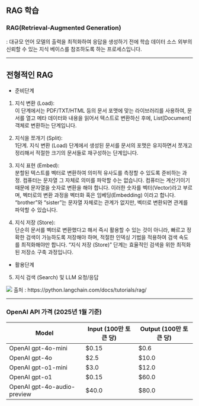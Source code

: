 ## RAG 학습
### RAG(Retrieval-Augmented Generation)
: 대규모 언어 모델의 출력을 최적화하여 응답을 생성하기 전에 학습 데이터 소스 외부의 신뢰할 수 있는 지식 베이스를 참조하도록 하는 프로세스입니다.

---
## 전형적인 RAG
- 준비단계
1. 지식 변환 (Load):    
    이 단계에서는 PDF/TXT/HTML 등의 문서 포맷에 맞는 라이브러리를 사용하여, 문서를 열고 메타 데이터와 내용을 읽어서 텍스트로 변환하신 후에, List[Document] 객체로 변환하는 단계입니다.

2. 지식을 쪼개기 (Split):   
    1단계. 지식 변환 (Load) 단계에서 생성된 문서를 문서의 포맷은 유지하면서 쪼개고 정리해서 적절한 크기의 문서들로 재구성하는 단계입니다.

3. 지식 표현 (Embed):   
    분할된 텍스트를 벡터로 변환하여 의미적 유사도를 측정할 수 있도록 준비하는 과정.
    컴퓨터는 문자열 그 자체로 의미를 파악할 수는 없습니다. 컴퓨터는 계산기이기 때문에 문자열을 숫자로 변환을 해야 합니다. 이러한 숫자를 벡터(Vector)라고 부르며, 벡터로의 변환 과정을 벡터화 혹은 임베딩(Embedding) 이라고 합니다. “brother”와 “sister”는 문자열 자체로는 관계가 없지만, 벡터로 변환되면 관계를 파악할 수 있습니다.

4. 지식 저장 (Store):   
    단순히 문서를 벡터로 변환했다고 해서 즉시 활용할 수 있는 것이 아니라, 빠르고 정확한 검색이 가능하도록 저장해야 하며, 적절한 인덱싱 기법을 적용하여 검색 속도를 최적화해야만 합니다. “지식 저장 (Store)” 단계는 효율적인 검색을 위한 최적화된 저장소 구축 과정입니다.

- 활용단계
5. 지식 검색 (Search) 및 LLM 요청/응답
<image src="image/rag.png">
출처 : https://python.langchain.com/docs/tutorials/rag/

---
### OpenAI API 가격 (2025년 1월 기준)

| Model | Input (100만 토큰 당) | Output (100만 토큰 당) |
|-------|----------------------|---------------------|
| OpenAI gpt-4o-mini | $0.15 | $0.6 |
| OpenAI gpt-4o | $2.5 | $10.0 |
| OpenAI gpt-o1-mini | $3.0 | $12.0 |
| OpenAI gpt-o1 | $0.15 | $60.0 |
| OpenAI gpt-4o-audio-preview | $40.0 | $80.0 |

